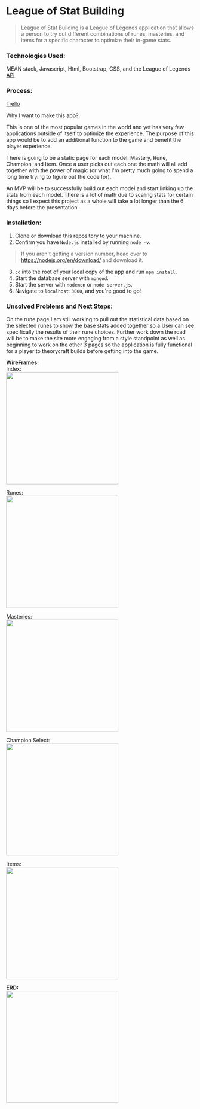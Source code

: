 # League of Stat Building

> League of Stat Building is a League of Legends application that allows a person to try out different combinations of runes, masteries, and items for a specific character to optimize their in-game stats.


### Technologies Used:
MEAN stack, Javascript, Html, Bootstrap, CSS, and the League of Legends [API](https://developer.riotgames.com/api-methods/#lol-static-data-v3/GET_getItemList)

### Process:
[Trello](https://trello.com/b/cWwcNknZ/project-4)

Why I want to make this app?

This is one of the most popular games in the world and yet has very few applications outside of itself to optimize the experience. The purpose of this app would be to add an additional function to the game and benefit the player experience.

There is going to be a static page for each model: Mastery, Rune, Champion, and Item. Once a user picks out each one the math will all add together with the power of magic (or what I'm pretty much going to spend a long time trying to figure out the code for).

An MVP will be to successfully build out each model and start linking up the stats from each model. There is a lot of math due to scaling stats for certain things so I expect this project as a whole will take a lot longer than the 6 days before the presentation.

### Installation:

1. Clone or download this repository to your machine.
2. Confirm you have `Node.js` installed by running `node -v`.

> If you aren't getting a version number, head over to https://nodejs.org/en/download/ and download it.

3. `cd` into the root of your local copy of the app and run `npm install`.
4. Start the database server with `mongod`.
5. Start the server with `nodemon` or `node server.js`.
6. Navigate to `localhost:3000`, and you're good to go!

### Unsolved Problems and Next Steps:

On the rune page I am still working to pull out the statistical data based on the selected runes to show the base stats added together so a User can see specifically the results of their rune choices.  Further work down the road will be to make the site more engaging from a style standpoint as well as beginning to work on the other 3 pages so the application is fully functional for a player to theorycraft builds before getting into the game.


**WireFrames:**  
Index:  
<img src="Readme_assets/Index.jpg" width="300px">  

  Runes:  
  <img src="Readme_assets/Runes.jpg" width="300px">  

  Masteries:  
  <img src="Readme_assets/Masteries.jpg" width="300px">  

  Champion Select:  
  <img src="Readme_assets/Champion.jpg" width="300px">  

  Items:  
  <img src="Readme_assets/Items.jpg" width="300px">

**ERD:**    
<img src="Readme_assets/ERD.jpg" width="300px">
